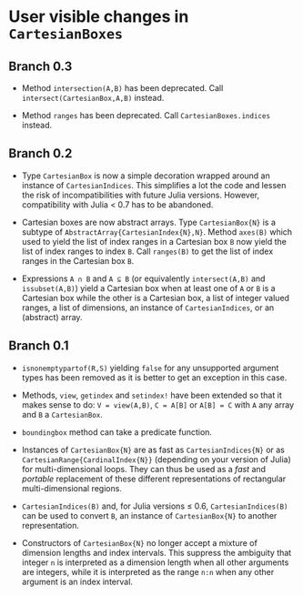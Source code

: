 # User visible changes in `CartesianBoxes`

## Branch 0.3

* Method `intersection(A,B)` has been deprecated.  Call
  `intersect(CartesianBox,A,B)` instead.

* Method `ranges` has been deprecated.  Call `CartesianBoxes.indices` instead.


## Branch 0.2

* Type `CartesianBox` is now a simple decoration wrapped around an instance of
  `CartesianIndices`.  This simplifies a lot the code and lessen the risk of
  incompatibilities with future Julia versions. However, compatibility with
  Julia < 0.7 has to be abandoned.

* Cartesian boxes are now abstract arrays.  Type `CartesianBox{N}` is a subtype
  of `AbstractArray{CartesianIndex{N},N}`.  Method `axes(B)` which used to
  yield the list of index ranges in a Cartesian box `B` now yield the list of
  index ranges to index `B`.  Call `ranges(B)` to get the list of index ranges
  in the Cartesian box `B`.

* Expressions `A ∩ B` and `A ⊆ B` (or equivalently `intersect(A,B)` and
  `issubset(A,B)`) yield a Cartesian box when at least one of `A` or `B` is a
  Cartesian box while the other is a Cartesian box, a list of integer valued
  ranges, a list of dimensions, an instance of `CartesianIndices`, or an
  (abstract) array.


## Branch 0.1

* `isnonemptypartof(R,S)` yielding `false` for any unsupported argument types
  has been removed as it is better to get an exception in this case.

* Methods, `view`, `getindex` and `setindex!` have been extended so that it
  makes sense to do: `V = view(A,B)`, `C = A[B]` or `A[B] = C` with `A` any
  array and `B` a `CartesianBox`.

* `boundingbox` method can take a predicate function.

* Instances of `CartesianBox{N}` are as fast as `CartesianIndices{N}` or as
  `CartesianRange{CardinalIndex{N}}` (depending on your version of Julia) for
  multi-dimensional loops.  They can thus be used as a *fast* and *portable*
  replacement of these different representations of rectangular
  multi-dimensional regions.

* `CartesianIndices(B)` and, for Julia versions ≤ 0.6, `CartesianIndices(B)` can
  be used to convert `B`, an instance of `CartesianBox{N}` to another
  representation.

* Constructors of `CartesianBox{N}` no longer accept a mixture of dimension
  lengths and index intervals.  This suppress the ambiguity that integer `n` is
  interpreted as a dimension length when all other arguments are integers,
  while it is interpreted as the range `n:n` when any other argument is an
  index interval.

